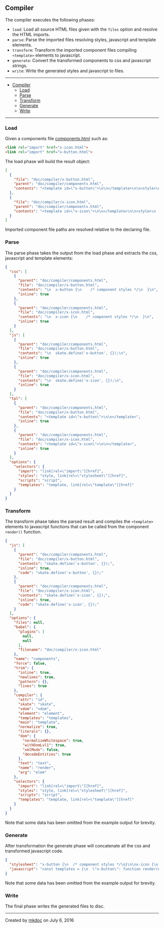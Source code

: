 ## Compiler

The compiler executes the following phases:

* `load`: Load all source HTML files given with the `files` option and resolve the HTML imports.
* `parse`: Parse the imported files resolving styles, javascript and template elements.
* `transform`: Transform the imported component files compiling `<template>` elements to javascript.
* `generate`: Convert the transformed components to css and javascript strings.
* `write`: Write the generated styles and javascript to files.

---

- [Compiler](#compiler)
  - [Load](#load)
  - [Parse](#parse)
  - [Transform](#transform)
  - [Generate](#generate)
  - [Write](#write)

---

### Load

Given a components file [components.html](https://github.com/tmpfs/trucks/blob/master/doc/compiler/components.html) such as:

```html
<link rel="import" href="x-icon.html">
<link rel="import" href="x-button.html">
```

The load phase will build the result object:

```json
[
  {
    "file": "doc/compiler/x-button.html",
    "parent": "doc/compiler/components.html",
    "contents": "<template id=\"x-button\">\n\n</template>\n\n<style>\n  x-button {\n    /* component styles */\n  }\n</style>\n\n<script>\n  skate.define('x-button', {});\n</script>\n"
  },
  {
    "file": "doc/compiler/x-icon.html",
    "parent": "doc/compiler/components.html",
    "contents": "<template id=\"x-icon\">\n\n</template>\n\n<style>\n  x-icon {\n    /* component styles */\n  }\n</style>\n\n<script>\n  skate.define('x-icon', {});\n</script>\n"
  }
]
```

Imported component file paths are resolved relative to the declaring file.

### Parse

The parse phase takes the output from the load phase and extracts the css, javascript and template elements:

```json
{
  "css": [
    {
      "parent": "doc/compiler/components.html",
      "file": "doc/compiler/x-button.html",
      "contents": "\n  x-button {\n    /* component styles */\n  }\n",
      "inline": true
    },
    {
      "parent": "doc/compiler/components.html",
      "file": "doc/compiler/x-icon.html",
      "contents": "\n  x-icon {\n    /* component styles */\n  }\n",
      "inline": true
    }
  ],
  "js": [
    {
      "parent": "doc/compiler/components.html",
      "file": "doc/compiler/x-button.html",
      "contents": "\n  skate.define('x-button', {});\n",
      "inline": true
    },
    {
      "parent": "doc/compiler/components.html",
      "file": "doc/compiler/x-icon.html",
      "contents": "\n  skate.define('x-icon', {});\n",
      "inline": true
    }
  ],
  "tpl": [
    {
      "parent": "doc/compiler/components.html",
      "file": "doc/compiler/x-button.html",
      "contents": "<template id=\"x-button\">\n\n</template>",
      "inline": true
    },
    {
      "parent": "doc/compiler/components.html",
      "file": "doc/compiler/x-icon.html",
      "contents": "<template id=\"x-icon\">\n\n</template>",
      "inline": true
    }
  ],
  "options": {
    "selectors": {
      "import": "link[rel=\"import\"][href]",
      "styles": "style, link[rel=\"stylesheet\"][href]",
      "scripts": "script",
      "templates": "template, link[rel=\"template\"][href]"
    }
  }
}
```

### Transform

The transform phase takes the parsed result and compiles the `<template>` elements to javascript functions that can be called from the component `render()` function.

```json
{
  "js": [
    {
      "parent": "doc/compiler/components.html",
      "file": "doc/compiler/x-button.html",
      "contents": "skate.define('x-button', {});",
      "inline": true,
      "code": "skate.define('x-button', {});"
    },
    {
      "parent": "doc/compiler/components.html",
      "file": "doc/compiler/x-icon.html",
      "contents": "skate.define('x-icon', {});",
      "inline": true,
      "code": "skate.define('x-icon', {});"
    }
  ],
  "options": {
    "files": null,
    "babel": {
      "plugins": [
        null,
        null
      ],
      "filename": "doc/compiler/x-icon.html"
    },
    "name": "components",
    "force": false,
    "trim": {
      "inline": true,
      "newlines": true,
      "pattern": {},
      "lines": true
    },
    "compiler": {
      "attr": "id",
      "skate": "skate",
      "vdom": "vdom",
      "element": "element",
      "templates": "templates",
      "main": "template",
      "normalize": true,
      "literals": {},
      "dom": {
        "normalizeWhitespace": true,
        "withDomLvl1": true,
        "xmlMode": false,
        "decodeEntities": true
      },
      "text": "text",
      "name": "render",
      "arg": "elem"
    },
    "selectors": {
      "import": "link[rel=\"import\"][href]",
      "styles": "style, link[rel=\"stylesheet\"][href]",
      "scripts": "script",
      "templates": "template, link[rel=\"template\"][href]"
    }
  }
}
```

Note that some data has been omitted from the example output for brevity.

### Generate

After transformation the generate phase will concatenate all the css and transformed javascript code.

```json
{
  "stylesheet": "x-button {\n  /* component styles */\n}\n\nx-icon {\n  /* component styles */\n}",
  "javascript": "const templates = {\n  \"x-button\": function render(elem) {},\n  \"x-icon\": function render(elem) {}\n};\n\nfunction template(elem) {\n  return templates[elem.tagName.toLowerCase()](elem);\n}\n\nskate.define('x-button', {});\n\nskate.define('x-icon', {});"
}
```

Note that some data has been omitted from the example output for brevity.

### Write

The final phase writes the generated files to disc.

---

Created by [mkdoc](https://github.com/mkdoc/mkdoc) on July 6, 2016


